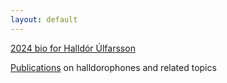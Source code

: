 ```yaml
---
layout: default
---
```


[2024 bio for Halldór Úlfarsson](./bios.md)

[Publications](./publications.md) on halldorophones and related topics

